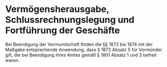 # Vermögensherausgabe, Schlussrechnungslegung und Fortführung der Geschäfte

Bei Beendigung der Vormundschaft finden die §§ 1872 bis 1874 mit der Maßgabe entsprechende Anwendung, dass § 1872 Absatz 5 für Vormünder gilt, die bei Beendigung ihres Amtes gemäß § 1801 Absatz 1 und 3 befreit waren. 

